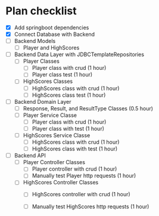 # Plan checklist
* [x] Add springboot dependencies
* [x] Connect Database with Backend
* [ ] Backend Models
    * [ ] Player and HighScores
* [ ] Backend Data Layer with JDBCTemplateRepositories
    * [ ] Player Classes
        * [ ] Player class with crud (1 hour)
        * [ ] Player class test (1 hour)
    * [ ] HighScores Classes
        * [ ] HighScores class with crud (1 hour)
        * [ ] HighScores class test (1 hour)
* [ ] Backend Domain Layer
    * [ ] Response, Result, and ResultType Classes (0.5 hour)
    * [ ] Player Service Classe
        * [ ] Player class with crud (1 hour)
        * [ ] Player class with test (1 hour)
    * [ ] HighScores Service Classe
        * [ ] HighScores class with crud (1 hour)
        * [ ] HighScores class with test (1 hour)
* [ ] Backend API 
    * [ ] Player Controller Classes
        * [ ] Player controller with crud (1 hour)
        * [ ] Manually test Player http requests (1 hour)
    * [ ] HighScores Controller Classes
        * [ ] HighScores controller with crud (1 hour)
        * [ ] Manually test HighScores http requests (1 hour)
    